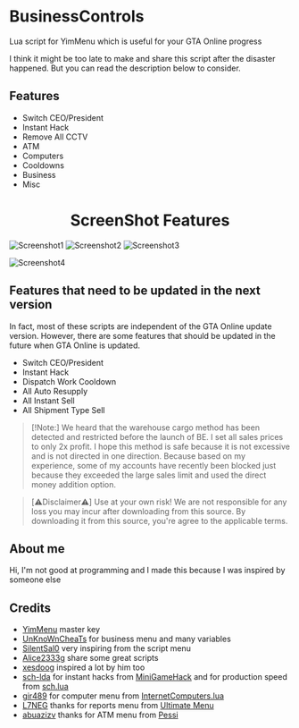 # BusinessControls
Lua script for YimMenu which is useful for your GTA Online progress

I think it might be too late to make and share this script after the disaster happened. But you can read the description below to consider.

## Features

- Switch CEO/President
- Instant Hack
- Remove All CCTV
- ATM
- Computers
- Cooldowns
- Business
- Misc


<div align="center">
  <h1> ScreenShot Features</h1>
</div>

![Screenshot1](https://github.com/GoldenGets/BusinessControls/blob/main/Screenshot/1.JPG)
![Screenshot2](https://github.com/GoldenGets/BusinessControls/blob/main/Screenshot/2.JPG)
![Screenshot3](https://github.com/GoldenGets/BusinessControls/blob/main/Screenshot/3.JPG)

![Screenshot4](https://github.com/GoldenGets/BusinessControls/blob/main/Screenshot/4.JPG)


## Features that need to be updated in the next version

In fact, most of these scripts are independent of the GTA Online update version. However, there are some features that should be updated in the future when GTA Online is updated.

- Switch CEO/President
- Instant Hack
- Dispatch Work Cooldown
- All Auto Resupply
- All Instant Sell
- All Shipment Type Sell


> [!Note:]
> We heard that the warehouse cargo method has been detected and restricted before the launch of BE. I set all sales prices to only 2x profit. I hope this method is safe because it is not excessive and is not directed in one direction. Because based on my experience, some of my accounts have recently been blocked just because they exceeded the large sales limit and used the direct money addition option.


> [⚠︎Disclaimer⚠︎]
> Use at your own risk!
> We are not responsible for any loss you may incur after downloading from this source.
> By downloading it from this source, you're agree to the applicable terms.


## About me

Hi, I'm not good at programming and I made this because I was inspired by someone else


## Credits

- [YimMenu](https://www.github.com/YimMenu/YimMenu) master key
- [UnKnoWnCheaTs](https://www.unknowncheats.me/forum/grand-theft-auto-v/500059-globals-locals-discussion-read-page-1-a.html) for business menu and many variables
- [SilentSal0](https://www.github.com/SilentSal0) very inspiring from the script menu
- [Alice2333g](https://www.github.com/Alice2333g) share some great scripts
- [xesdoog](https://www.github.com/xesdoog) inspired a lot by him too
- [sch-lda](https://www.github.com/sch-lda) for instant hacks from [MiniGameHack](https://www.github.com/YimMenu-Lua/MiniGameHack) and for production speed from [sch.lua](https://github.com/sch-lda/SCH-LUA-YIMMENU)
- [gir489](https://www.github.com/gir489returns) for computer menu from [InternetComputers.lua](https://github.com/YimMenu-Lua/Internet)
- [L7NEG](https://www.github.com/L7NEG) thanks for reports menu from [Ultimate Menu](https://github.com/UltimateMenu/UltimateMenu)
- [abuazizv](https://www.github.com/abuazizv) thanks for ATM menu from [Pessi](https://www.github.com/YimMenu-Lua/Pessi)
